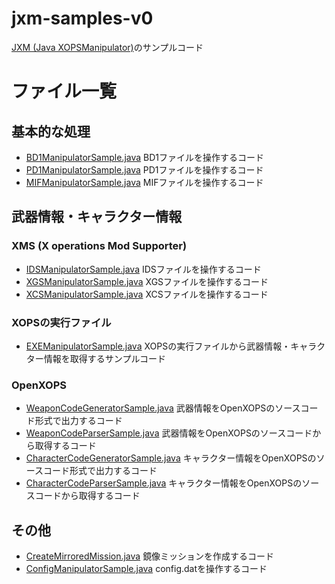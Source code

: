 # jxm-samples-v0

[JXM (Java XOPSManipulator)](https://github.com/Dabasan/jxm)のサンプルコード

# ファイル一覧

## 基本的な処理

- [BD1ManipulatorSample.java](https://github.com/Dabasan/jxm-samples/blob/master/src/main/java/com/github/dabasan/jxm_samples/BD1ManipulatorSample.java)
  BD1ファイルを操作するコード
- [PD1ManipulatorSample.java](https://github.com/Dabasan/jxm-samples/blob/master/src/main/java/com/github/dabasan/jxm_samples/PD1ManipulatorSample.java)
  PD1ファイルを操作するコード
- [MIFManipulatorSample.java](https://github.com/Dabasan/jxm-samples/blob/master/src/main/java/com/github/dabasan/jxm_samples/MIFManipulatorSample.java)
  MIFファイルを操作するコード

## 武器情報・キャラクター情報

### XMS (X operations Mod Supporter)

- [IDSManipulatorSample.java](https://github.com/Dabasan/jxm-samples/blob/master/src/main/java/com/github/dabasan/jxm_samples/IDSManipulatorSample.java)
  IDSファイルを操作するコード
- [XGSManipulatorSample.java](https://github.com/Dabasan/jxm-samples/blob/master/src/main/java/com/github/dabasan/jxm_samples/XGSManipulatorSample.java)
  XGSファイルを操作するコード
- [XCSManipulatorSample.java](https://github.com/Dabasan/jxm-samples/blob/master/src/main/java/com/github/dabasan/jxm_samples/XCSManipulatorSample.java)
  XCSファイルを操作するコード

### XOPSの実行ファイル

- [EXEManipulatorSample.java](https://github.com/Dabasan/jxm-samples/blob/master/src/main/java/com/github/dabasan/jxm_samples/EXEManipulatorSample.java)
  XOPSの実行ファイルから武器情報・キャラクター情報を取得するサンプルコード

### OpenXOPS

- [WeaponCodeGeneratorSample.java](https://github.com/Dabasan/jxm-samples/blob/master/src/main/java/com/github/dabasan/jxm_samples/WeaponCodeGeneratorSample.java)
  武器情報をOpenXOPSのソースコード形式で出力するコード
- [WeaponCodeParserSample.java](https://github.com/Dabasan/jxm-samples/blob/master/src/main/java/com/github/dabasan/jxm_samples/WeaponCodeParserSample.java)
  武器情報をOpenXOPSのソースコードから取得するコード
- [CharacterCodeGeneratorSample.java](https://github.com/Dabasan/jxm-samples/blob/master/src/main/java/com/github/dabasan/jxm_samples/CharacterCodeGeneratorSample.java)
  キャラクター情報をOpenXOPSのソースコード形式で出力するコード
- [CharacterCodeParserSample.java](https://github.com/Dabasan/jxm-samples/blob/master/src/main/java/com/github/dabasan/jxm_samples/CharacterCodeParserSample.java)
  キャラクター情報をOpenXOPSのソースコードから取得するコード

## その他

- [CreateMirroredMission.java](https://github.com/Dabasan/jxm-samples/blob/master/src/main/java/com/github/dabasan/jxm_samples/CreateMirroredMission.java)
  鏡像ミッションを作成するコード
- [ConfigManipulatorSample.java](https://github.com/Dabasan/jxm-samples/blob/master/src/main/java/com/github/dabasan/jxm_samples/ConfigManipulatorSample.java)
  config.datを操作するコード

